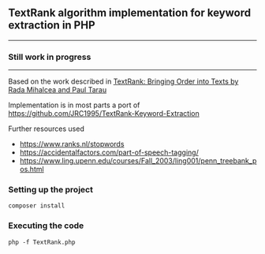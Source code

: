 ## TextRank algorithm implementation for keyword extraction in PHP

---

### Still work in progress

---

Based on the work described in [TextRank: Bringing Order into Texts by Rada Mihalcea and Paul Tarau](https://web.eecs.umich.edu/~mihalcea/papers/mihalcea.emnlp04.pdf)

Implementation is in most parts a port of https://github.com/JRC1995/TextRank-Keyword-Extraction

Further resources used

- https://www.ranks.nl/stopwords
- https://accidentalfactors.com/part-of-speech-tagging/
- https://www.ling.upenn.edu/courses/Fall_2003/ling001/penn_treebank_pos.html

### Setting up the project

```shell
composer install
```

### Executing the code

```shell
php -f TextRank.php
```
